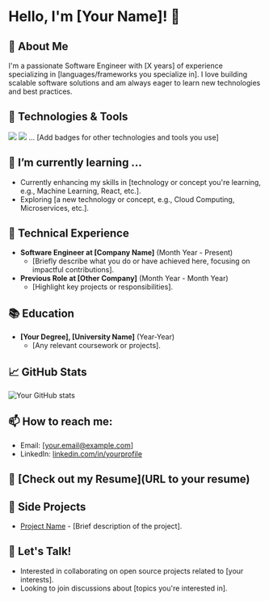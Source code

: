 # Hello, I'm [Your Name]! 👋

## 🚀 About Me
I'm a passionate Software Engineer with [X years] of experience specializing in [languages/frameworks you specialize in]. I love building scalable software solutions and am always eager to learn new technologies and best practices.

## 🔧 Technologies & Tools
![](https://img.shields.io/badge/Code-Python-informational?style=flat&logo=python&logoColor=white&color=2bbc8a)
![](https://img.shields.io/badge/Code-JavaScript-informational?style=flat&logo=javascript&logoColor=white&color=2bbc8a)
... [Add badges for other technologies and tools you use]

## 🌱 I’m currently learning ...
- Currently enhancing my skills in [technology or concept you're learning, e.g., Machine Learning, React, etc.].
- Exploring [a new technology or concept, e.g., Cloud Computing, Microservices, etc.].

## 💼 Technical Experience
- **Software Engineer at [Company Name]** (Month Year - Present)
  - [Briefly describe what you do or have achieved here, focusing on impactful contributions].
- **Previous Role at [Other Company]** (Month Year - Month Year)
  - [Highlight key projects or responsibilities].

## 📚 Education
- **[Your Degree], [University Name]** (Year-Year)
  - [Any relevant coursework or projects].

## 📈 GitHub Stats
![Your GitHub stats](https://github-readme-stats.vercel.app/api?username=yourusername&show_icons=true)

## 📫 How to reach me:
- Email: [your.email@example.com]
- LinkedIn: [linkedin.com/in/yourprofile](https://linkedin.com/in/yourprofile)

## 📄 [Check out my Resume](URL to your resume)

<!-- Optional sections -->
## 🎨 Side Projects
- [Project Name](link) - [Brief description of the project].

## 💬 Let's Talk!
- Interested in collaborating on open source projects related to [your interests].
- Looking to join discussions about [topics you're interested in].

<!-- Feel free to add or remove sections that you think are relevant to your profile -->

